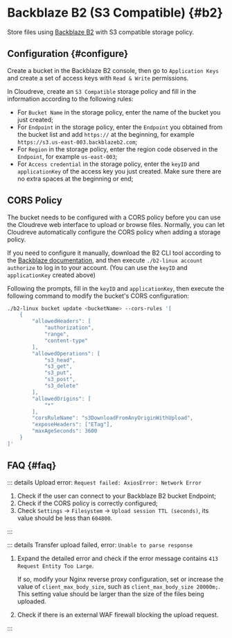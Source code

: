 # Backblaze B2 (S3 Compatible) {#b2}

Store files using [Backblaze B2](https://www.backblaze.com/b2/cloud-storage-pricing.html) with S3 compatible storage policy.

## Configuration {#configure}

Create a bucket in the Backblaze B2 console, then go to `Application Keys` and create a set of access keys with `Read & Write` permissions.

In Cloudreve, create an `S3 Compatible` storage policy and fill in the information according to the following rules:

- For `Bucket Name` in the storage policy, enter the name of the bucket you just created;
- For `Endpoint` in the storage policy, enter the `Endpoint` you obtained from the bucket list and add `https://` at the beginning, for example `https://s3.us-east-003.backblazeb2.com`;
- For `Region` in the storage policy, enter the region code observed in the `Endpoint`, for example `us-east-003`;
- For `Access credential` in the storage policy, enter the `keyID` and `applicationKey` of the access key you just created. Make sure there are no extra spaces at the beginning or end;

## CORS Policy

The bucket needs to be configured with a CORS policy before you can use the Cloudreve web interface to upload or browse files. Normally, you can let Cloudreve automatically configure the CORS policy when adding a storage policy.

If you need to configure it manually, download the B2 CLI tool according to the [Backblaze documentation](https://www.backblaze.com/docs/cloud-storage-command-line-tools), and then execute `./b2-linux account authorize` to log in to your account. (You can use the `keyID` and `applicationKey` created above)

Following the prompts, fill in the `keyID` and `applicationKey`, then execute the following command to modify the bucket's CORS configuration:

```bash
./b2-linux bucket update <bucketName> --cors-rules '[
    {
        "allowedHeaders": [
            "authorization",
            "range",
            "content-type"
        ],
        "allowedOperations": [
            "s3_head",
            "s3_get",
            "s3_put",
            "s3_post",
            "s3_delete"
        ],
        "allowedOrigins": [
            "*"
        ],
        "corsRuleName": "s3DownloadFromAnyOriginWithUpload",
        "exposeHeaders": ["ETag"],
        "maxAgeSeconds": 3600
    }
]'
```

## FAQ {#faq}

::: details Upload error: `Request failed: AxiosError: Network Error`

1. Check if the user can connect to your Backblaze B2 bucket Endpoint;
2. Check if the CORS policy is correctly configured;
3. Check `Settings` -> `Filesystem` -> `Upload session TTL (seconds)`, its value should be less than `604800`.

:::

::: details Transfer upload failed, error: `Unable to parse response`

1. Expand the detailed error and check if the error message contains `413 Request Entity Too Large`.

   If so, modify your Nginx reverse proxy configuration, set or increase the value of `client_max_body_size`, such as `client_max_body_size 20000m;`. This setting value should be larger than the size of the files being uploaded.

2. Check if there is an external WAF firewall blocking the upload request.

:::
